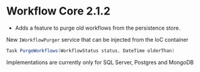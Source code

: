 # Workflow Core 2.1.2

* Adds a feature to purge old workflows from the persistence store.

New `IWorkflowPurger` service that can be injected from the IoC container
```c#
Task PurgeWorkflows(WorkflowStatus status, DateTime olderThan)
```
Implementations are currently only for SQL Server, Postgres and MongoDB
